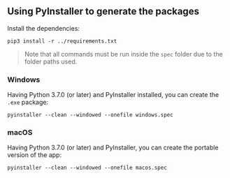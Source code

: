 ## Using PyInstaller to generate the packages

Install the dependencies:

```
pip3 install -r ../requirements.txt
```

> Note that all commands must be run inside the `spec` folder due to the folder paths used.

### Windows

Having Python 3.7.0 (or later) and PyInstaller installed, you can create the `.exe` package:

```
pyinstaller --clean --windowed --onefile windows.spec
```

### macOS

Having Python 3.7.0 (or later) and PyInstaller, you can create the portable version of the app:

```
pyinstaller --clean --windowed --onefile macos.spec
```